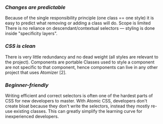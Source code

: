 ### *Changes are predictable*

Because of the single responsibility principle (one class == one style) it is easy to predict what removing or adding a class will do.
Scope is limited
There is no reliance on descendant/contextual selectors — styling is done inside "specificity layers".

### *CSS is clean*

There is very little redundancy and no dead weight (all styles are relevant to the project).
Components are portable
Classes used to style a component are not specific to that component, hence components can live in any other project that uses Atomizer [2].

### *Beginner-friendly*

Writing efficient and correct selectors is often one of the hardest parts of CSS for new developers to master. With Atomic CSS, developers don't create bloat because they don't write the selectors, instead they mostly re-use existing classes. This can greatly simplify the learning curve for inexperienced developers.